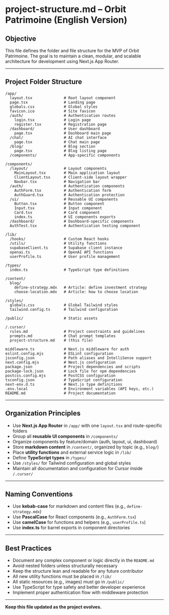# project-structure.md – Orbit Patrimoine (English Version)

## Objective
This file defines the folder and file structure for the MVP of Orbit Patrimoine. The goal is to maintain a clean, modular, and scalable architecture for development using Next.js App Router.

---

## Project Folder Structure

```
/app/
  layout.tsx              # Root layout component
  page.tsx                # Landing page
  globals.css             # Global styles
  favicon.ico             # Site favicon
  /auth/                  # Authentication routes
    login.tsx             # Login page
    register.tsx          # Registration page
  /dashboard/             # User dashboard
    page.tsx              # Dashboard main page
  /chat/                  # AI chat interface
    page.tsx              # Chat main page
  /blog/                  # Blog section
    page.tsx              # Blog listing page
  /components/            # App-specific components

/components/
  /layout/                # Layout components
    MainLayout.tsx        # Main application layout
    ClientLayout.tsx      # Client-side layout wrapper
    Navbar.tsx            # Navigation bar
  /auth/                  # Authentication components
    AuthForm.tsx          # Authentication form
    AuthGuard.tsx         # Authentication protection
  /ui/                    # Reusable UI components
    Button.tsx            # Button component
    Input.tsx             # Input component
    Card.tsx              # Card component
    index.ts              # UI components exports
  /dashboard/             # Dashboard-specific components
  AuthTest.tsx            # Authentication testing component

/lib/
  /hooks/                 # Custom React hooks
  /utils/                 # Utility functions
  supabaseClient.ts       # Supabase client instance
  openai.ts               # OpenAI API functions
  userProfile.ts          # User profile management

/types/
  index.ts                # TypeScript type definitions

/content/
  blog/
    define-strategy.mdx   # Article: define investment strategy
    choose-location.mdx   # Article: how to choose location

/styles/
  globals.css             # Global Tailwind styles
  tailwind.config.ts      # Tailwind configuration

/public/                  # Static assets

/.cursor/
  rules.md                # Project constraints and guidelines
  prompts.md              # Chat prompt templates
  project-structure.md    # (this file)

middleware.ts             # Next.js middleware for auth
eslint.config.mjs         # ESLint configuration
jsconfig.json             # Path aliases and IntelliSense support
next.config.mjs           # Next.js configuration
package.json              # Project dependencies and scripts
package-lock.json         # Lock file for npm dependencies
postcss.config.mjs        # PostCSS configuration
tsconfig.json             # TypeScript configuration
next-env.d.ts             # Next.js type definitions
.env.local                # Environment variables (API keys, etc.)
README.md                 # Project documentation
```

---

## Organization Principles
- Use **Next.js App Router** in `/app/` with one `layout.tsx` and route-specific folders
- Group all **reusable UI components** in `/components/`
- Organize components by feature/domain (auth, layout, ui, dashboard)
- Store **markdown content** in `/content/`, organized by topic (e.g., `blog/`)
- Place **utility functions** and external service logic in `/lib/`
- Define **TypeScript types** in `/types/`
- Use `/styles/` for Tailwind configuration and global styles
- Maintain all documentation and configuration for Cursor inside `/.cursor/`

---

## Naming Conventions
- Use **kebab-case** for markdown and content files (e.g., `define-strategy.mdx`)
- Use **PascalCase** for React components (e.g., `AuthForm.tsx`)
- Use **camelCase** for functions and helpers (e.g., `userProfile.ts`)
- Use **index.ts** for barrel exports in component directories

---

## Best Practices
- Document any complex component or logic directly in the `README.md`
- Avoid nested folders unless structurally necessary
- Keep the structure lean and readable for any future contributor
- All new utility functions must be placed in `/lib/`
- All static resources (e.g., images) must go in `/public/`
- Use TypeScript for type safety and better developer experience
- Implement proper authentication flow with middleware protection

---

**Keep this file updated as the project evolves.**
